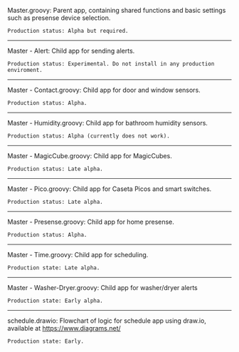 Master.groovy:
	Parent app, containing shared functions and basic settings such as presense device selection.

	Production status: Alpha but required.
------------------------------------------------
Master - Alert:
	Child app for sending alerts.

	Production status: Experimental. Do not install in any production enviroment.
------------------------------------------------
Master - Contact.groovy:
	Child app for door and window sensors.

	Production status: Alpha.
------------------------------------------------
Master - Humidity.groovy:
	Child app for bathroom humidity sensors.

	Production status: Alpha (currently does not work).
------------------------------------------------
Master - MagicCube.groovy:
	Child app for MagicCubes.

	Production status: Late alpha.
------------------------------------------------
Master - Pico.groovy:
	Child app for Caseta Picos and smart switches.

	Production status: Late alpha.
------------------------------------------------
Master - Presense.groovy:
	Child app for home presense.

	Production status: Alpha.
------------------------------------------------
Master - Time.groovy:
	Child app for scheduling.

	Production state: Late alpha.
------------------------------------------------
Master - Washer-Dryer.groovy:
	Child app for washer/dryer alerts

	Production state: Early alpha.
------------------------------------------------
schedule.drawio:
	Flowchart of logic for schedule app using draw.io, available at https://www.diagrams.net/

	Production state: Early.

